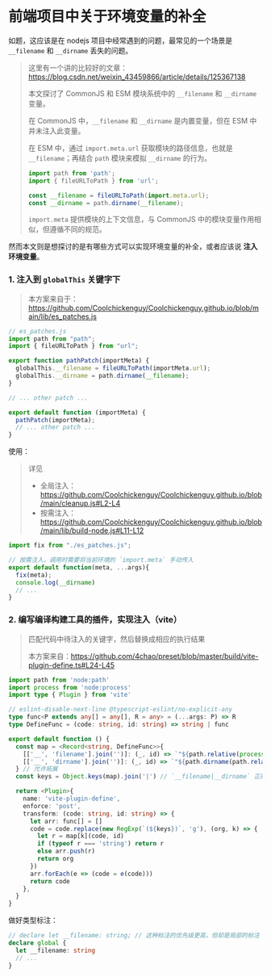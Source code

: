# 前端项目中关于环境变量的补全

如题，这应该是在 nodejs 项目中经常遇到的问题，最常见的一个场景是 `__filename` 和 `__dirname` 丢失的问题。

>
> 这里有一个讲的比较好的文章：<https://blog.csdn.net/weixin_43459866/article/details/125367138>
>
> 本文探讨了 CommonJS 和 ESM 模块系统中的 `__filename` 和 `__dirname` 变量。
>
> 在 CommonJS 中，`__filename` 和 `__dirname` 是内置变量，但在 ESM 中并未注入此变量。
>
> 在 ESM 中，通过 `import.meta.url` 获取模块的路径信息，也就是 `__filename`；再结合 `path` 模块来模拟 `__dirname` 的行为。
> ``` js
> import path from 'path';
> import { fileURLToPath } from 'url';
> 
> const __filename = fileURLToPath(import.meta.url);
> const __dirname = path.dirname(__filename);
> ```
>
> `import.meta` 提供模块的上下文信息，与 CommonJS 中的模块变量作用相似，但遵循不同的规范。
>

然而本文则是想探讨的是有哪些方式可以实现环境变量的补全，或者应该说 **注入环境变量**。

### 1. 注入到 `globalThis` 关键字下

> 本方案来自于：<https://github.com/Coolchickenguy/Coolchickenguy.github.io/blob/main/lib/es_patches.js>

``` js
// es_patches.js
import path from "path";
import { fileURLToPath } from "url";

export function pathPatch(importMeta) {
  globalThis.__filename = fileURLToPath(importMeta.url);
  globalThis.__dirname = path.dirname(__filename);
}

// ... other patch ...

export default function (importMeta) {
  pathPatch(importMeta);
  // ... other patch ...
}
```

使用：

> 详见
> - 全局注入：https://github.com/Coolchickenguy/Coolchickenguy.github.io/blob/main/cleanup.js#L2-L4
> - 按需注入：https://github.com/Coolchickenguy/Coolchickenguy.github.io/blob/main/lib/build-node.js#L11-L12

``` js
import fix from "./es_patches.js";

// 按需注入，调用时需要将当前环境的 `import.meta` 手动传入
export default function(meta, ...args){
  fix(meta);
  console.log(__dirname)
  // ...
}
```

### 2. 编写编译构建工具的插件，实现注入（vite）

> 匹配代码中待注入的关键字，然后替换成相应的执行结果
>
> 本方案来自：https://github.com/4chao/preset/blob/master/build/vite-plugin-define.ts#L24-L45

``` ts
import path from 'node:path'
import process from 'node:process'
import type { Plugin } from 'vite'

// eslint-disable-next-line @typescript-eslint/no-explicit-any
type func<P extends any[] = any[], R = any> = (...args: P) => R
type DefineFunc = (code: string, id: string) => string | func

export default function () {
  const map = <Record<string, DefineFunc>>{
    [['__', 'filename'].join('')]: (_, id) => `"${path.relative(process.cwd(), id)}"`,
    [['__', 'dirname'].join('')]: (_, id) => `"${path.dirname(path.relative(process.cwd(), id))}"`,
  } // 允许拓展
  const keys = Object.keys(map).join('|') // `__filename|__dirname` 正则表达式的一部分

  return <Plugin>{
    name: 'vite-plugin-define',
    enforce: 'post',
    transform: (code: string, id: string) => {
      let arr: func[] = []
      code = code.replace(new RegExp(`(${keys})`, 'g'), (org, k) => {
        let r = map[k](code, id)
        if (typeof r === 'string') return r
        else arr.push(r)
        return org
      })
      arr.forEach(e => (code = e(code)))
      return code
    },
  }
}
```

做好类型标注：

``` ts
// declare let __filename: string; // 这种标注的优先级更高，但却是局部的标注
declare global {
  let __filename: string
  // ...
}
```
